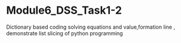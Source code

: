 # Module6_DSS_Task1-2
Dictionary based coding solving equations and value,formation line , demonstrate list slicing of python programming
